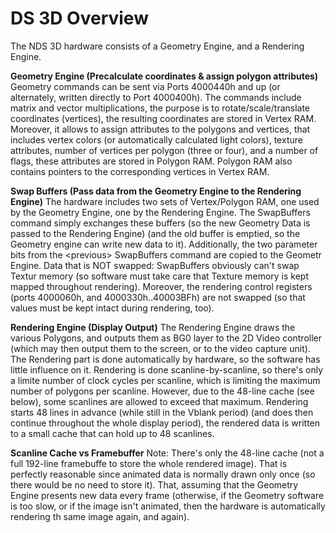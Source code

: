 # DS 3D Overview


The NDS 3D hardware consists of a Geometry Engine, and a Rendering
Engine.

**Geometry Engine (Precalculate coordinates & assign polygon
attributes)**
Geometry commands can be sent via Ports 4000440h and up (or alternately,
written directly to Port 4000400h).
The commands include matrix and vector multiplications, the purpose is
to rotate/scale/translate coordinates (vertices), the resulting
coordinates are stored in Vertex RAM.
Moreover, it allows to assign attributes to the polygons and vertices,
that includes vertex colors (or automatically calculated light colors),
texture attributes, number of vertices per polygon (three or four), and
a number of flags, these attributes are stored in Polygon RAM. Polygon
RAM also contains pointers to the corresponding vertices in Vertex RAM.

**Swap Buffers (Pass data from the Geometry Engine to the Rendering
Engine)**
The hardware includes two sets of Vertex/Polygon RAM, one used by the
Geometry Engine, one by the Rendering Engine. The SwapBuffers command
simply exchanges these buffers (so the new Geometry Data is passed to
the Rendering Engine) (and the old buffer is emptied, so the Geometry
engine can write new data to it). Additionally, the two parameter bits
from the \<previous\> SwapBuffers command are copied to the Geometr
Engine.
Data that is NOT swapped: SwapBuffers obviously can\'t swap Textur
memory (so software must take care that Texture memory is kept mapped
throughout rendering). Moreover, the rendering control registers (ports
4000060h, and 4000330h..40003BFh) are not swapped (so that values must
be kept intact during rendering, too).

**Rendering Engine (Display Output)**
The Rendering Engine draws the various Polygons, and outputs them as BG0
layer to the 2D Video controller (which may then output them to the
screen, or to the video capture unit). The Rendering part is done
automatically by hardware, so the software has little influence on it.
Rendering is done scanline-by-scanline, so there\'s only a limite
number of clock cycles per scanline, which is limiting the maximum
number of polygons per scanline. However, due to the 48-line cache (see
below), some scanlines are allowed to exceed that maximum.
Rendering starts 48 lines in advance (while still in the Vblank period)
(and does then continue throughout the whole display period), the
rendered data is written to a small cache that can hold up to 48
scanlines.

**Scanline Cache vs Framebuffer**
Note: There\'s only the 48-line cache (not a full 192-line framebuffe
to store the whole rendered image). That is perfectly reasonable since
animated data is normally drawn only once (so there would be no need to
store it). That, assuming that the Geometry Engine presents new data
every frame (otherwise, if the Geometry software is too slow, or if the
image isn\'t animated, then the hardware is automatically rendering th
same image again, and again).




